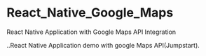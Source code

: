 # React_Native_Google_Maps
React Native Application with Google Maps API Integration

..React Native Application demo with google Maps API(Jumpstart).
